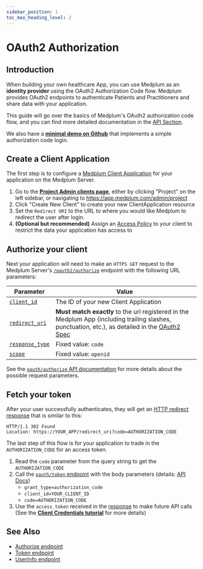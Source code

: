 ```yaml
---
sidebar_position: 1
toc_max_heading_level: 2
---
```


# OAuth2 Authorization

## Introduction

When building your own healthcare App, you can use Medplum as an **identity provider** using the OAuth2 Authorization Code flow. Medplum provides OAuth2 endpoints to authenticate Patients and Practitioners and share data with your application.

This guide will go over the basics of Medplum's OAuth2 authorization code flow, and you can find more detailed documentation in the [API Section](../api/oauth/).

We also have a **[minimal demo on Github](https://github.com/medplum/medplum-oauth-demo)** that implements a simple authorization code login.

## Create a Client Application

The first step is to configure a [Medplum Client Application](https://app.medplum.com/ClientApplication) for your application on the Medplum Server.

1. Go to the [**Project Admin clients page**](https://app.medplum.com/admin/clients), either by clicking "Project" on the left sidebar, or navigating to https://app.medplum.com/admin/project
2. Click "Create New Client" to create your new ClientApplication resource
3. Set the `Redirect URI` to the URL to where you would like Medplum to redirect the user after login.
4. **(Optional but recommended)** Assign an [Access Policy](./access-control) to your client to restrict the data your application has access to

## Authorize your client

Next your application will need to make an `HTTPS GET` request to the Medplum Server's [`/oauth2/authorize`](../api/oauth/authorize) endpoint with the following URL parameters:

| Parameter                                                       | Value                                                                                                                                                                                                     |
| --------------------------------------------------------------- | --------------------------------------------------------------------------------------------------------------------------------------------------------------------------------------------------------- |
| [`client_id`](../api/oauth/authorize#clientid-required)         | The ID of your new Client Application                                                                                                                                                                     |
| [`redirect_uri`](../api/oauth/authorize#redirecturi-required)   | **Must match exactly** to the uri registered in the Medplum App (including trailing slashes, punctuation, etc.), as detailed in the [OAuth2 Spec](https://www.rfc-editor.org/rfc/rfc6749#section-3.1.2.3) |
| [`response_type`](../api/oauth/authorize#responsetype-required) | Fixed value: `code`                                                                                                                                                                                       |
| [`scope`](../api/oauth/authorize#scope-required)                | Fixed value: `openid`                                                                                                                                                                                     |

See the [`oauth/authorize` API documentation](../api/oauth/authorize) for more details about the possible request parameters.

## Fetch your token

After your user successfully authenticates, they will get an [HTTP redirect response](../api/oauth/authorize#authorization-code-grant) that is similar to this:

```
HTTP/1.1 302 Found
Location: https://YOUR_APP/redirect_uri?code=AUTHORIZATION_CODE
```

The last step of this flow is for your application to trade in the `AUTHORIZATION_CODE` for an access token.

1. Read the `code` parameter from the query string to get the `AUTHORIZATION_CODE`
2. Call the [`oauth/token` endpoint](../api/oauth/token) with the body parameters (details: [API Docs](../api/oauth/token#request-parameters-in-body))
   - `grant_type=authorization_code`
   - `client_id=YOUR_CLIENT_ID`
   - `code=AUTHORIZATION_CODE`
3. Use the `access_token` received in the [response](../api/oauth/token#sample-response) to make future API calls (See the [**Client Credentials tutorial**](./client-credentials) for more details)

## See Also

- [Authorize endpoint](../api/oauth/authorize)
- [Token endpoint](../api/oauth/token)
- [UserInfo endpoint](../api/oauth/userinfo)
